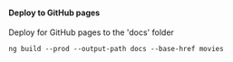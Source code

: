 
#### Deploy to GitHub pages

Deploy for GitHub pages to the 'docs' folder

```
ng build --prod --output-path docs --base-href movies
```



